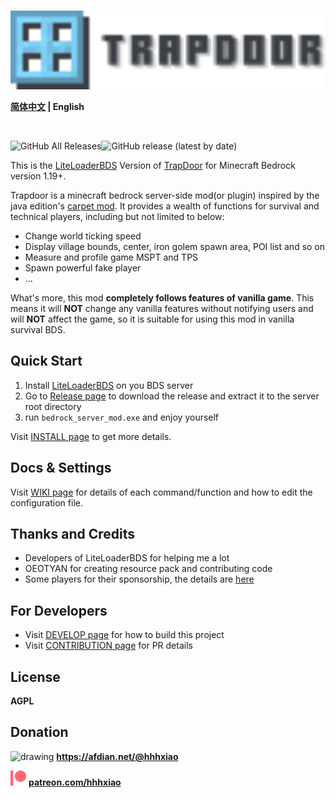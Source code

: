 <br>
<p align="center">
<img src="./imgs/logo.svg" alt="drawing" style="width:600px;"/>
</p>



**[简体中文](./README_zh.md) | English**

<br>

![GitHub All Releases](https://img.shields.io/github/downloads/hhhxiao/trapdoor-ll/total?style=for-the-badge)![GitHub release (latest by date)](https://img.shields.io/github/v/release/hhhxiao/trapdoor-ll?style=for-the-badge)

This is the [LiteLoaderBDS](https://github.com/LiteLDev/LiteLoaderBDS)  Version
of [TrapDoor](https://github.com/hhhxiao/TrapDoor) for Minecraft Bedrock version 1.19+.

Trapdoor is a minecraft bedrock server-side mod(or plugin) inspired by the java
edition's [carpet mod](https://github.com/gnembon/fabric-carpet). It provides a
wealth of functions for survival and technical players, including but not limited to below:

- Change world ticking speed
- Display village bounds, center, iron golem spawn area, POI list and so on
- Measure and profile game MSPT and TPS
- Spawn powerful fake player
- ...

What's more, this mod **completely follows features of vanilla game**. This means it will **NOT** change any vanilla
features
without notifying users and will **NOT** affect the game, so it is suitable for using this mod in vanilla survival BDS.

## Quick Start

1. Install [LiteLoaderBDS](https://github.com/LiteLDev/LiteLoaderBDS) on you BDS server
2. Go to [Release page](https://github.com/bedrock-dev/trapdoor-ll/releases) to download the release and extract it to
   the
   server root directory
3. run `bedrock_server_mod.exe` and enjoy yourself

Visit [INSTALL page](https://bedrock-dev.github.io/tr-wiki/use.html) to get more details.

## Docs & Settings

Visit [WIKI page](https://bedrock-dev.github.io/tr-wiki) for details of each command/function and how to edit the
configuration file.

## Thanks and Credits

- Developers of LiteLoaderBDS for helping me a lot
- OEOTYAN for creating resource pack and contributing code
- Some players for their sponsorship, the details are [here](sponsors.md)

## For Developers

- Visit [DEVELOP page](https://bedrock-dev.github.io/tr-wiki/en/dev.html) for how to build this project
- Visit [CONTRIBUTION page](./CONTRIBUTING.md) for PR details

## License

**AGPL**

## Donation

<img src="https://afdian.net/static/img/logo/logo.png" alt="drawing" style="display:inline; width: 25px"/> **<a href="https://afdian.net/@hhhxiao">https://afdian.net/@hhhxiao</a>**

<img src="./imgs/patreon.svg" alt="drawing" style="display:inline; width: 25px"/> **<a href="patreon.com/hhhxiao">patreon.com/hhhxiao</a>**


